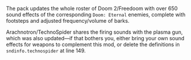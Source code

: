 The pack updates the whole roster of Doom 2/Freedoom with over 650 sound effects of the corresponding `Doom: Eternal` enemies, complete with footsteps and adjusted frequency/volume of barks.

Arachnotron/TechnoSpider shares the firing sounds with the plasma gun, which was also updated—if that bothers you, either bring your own sound effects for weapons to complement this mod, or delete the definitions in `sndinfo.technospider` at line 149.
